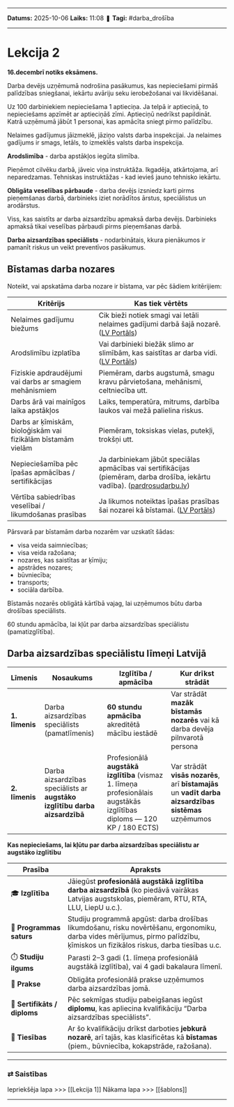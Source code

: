 ___

**Datums:** 2025-10-06
**Laiks:** 11:08
❚ **Tagi:** #darba_drošība 

---
# Lekcija 2

**16.decembrī notiks eksāmens.**

Darba devējs uzņēmumā nodrošina pasākumus, kas nepieciešami pirmāš palīdzības sniegšanai, iekārtu avāriju seku ierobežošanai vai likvidēšanai.

Uz 100 darbiniekiem nepieciešama 1 aptieciņa. Ja telpā ir aptieciņā, to nepieciešams apzīmēt ar aptieciņāš zīmi. Aptieciņū nedrīkst papildināt. Katrā uzņēmumā jābūt 1 personai, kas apmācīta sniegt pirmo palīdzību.

Nelaimes gadījumus jāizmeklē, jāziņo valsts darba inspekcijai. Ja nelaimes gadījums ir smags, letāls, to izmeklēs valsts darba inspekcija.

**Arodslimība** - darba apstākļos iegūta slimība.

Pieņēmot cilvēku darbā, jāveic viņa instruktāža. Ikgadēja, atkārtojama, arī neparedzamas. Tehniskas instruktāžas - kad ievieš jauno tehnisko iekārtu.

**Obligāta veselības pārbaude** - darba devējs izsniedz  karti pirms pieņemšanas darbā, darbinieks iziet norādītos ārstus, speciālistus un arodārstus.

Viss, kas saistīts ar darba aizsardzību apmaksā darba devējs. Darbinieks apmaksā tikai veselības pārbaudi pirms pieņemšanas darbā.

**Darba aizsardzības speciālists** - nodarbinātais, kkura pienākumos ir pamanīt riskus un veikt preventīvos pasākumus.

## Bīstamas darba nozares

Noteikt, vai apskatāma darba nozare ir bīstama, var pēc šādiem kritērijiem:

|Kritērijs|Kas tiek vērtēts|
|---|---|
|Nelaimes gadījumu biežums|Cik bieži notiek smagi vai letāli nelaimes gadījumi darbā šajā nozarē. ([LV Portāls](https://lvportals.lv/skaidrojumi/241967-bistamo-nozaru-uznemumos-tikai-darba-aizsardzibas-specialisti-ar-augstako-izglitibu-vai-kompetentas-institucijas-2011?utm_source=chatgpt.com "Bīstamo nozaru uzņēmumos - tikai darba aizsardzības speciālisti ar augstāko izglītību vai kompetentas institūcijas - LV portāls"))|
|Arodslimību izplatība|Vai darbinieki biežāk slimo ar slimībām, kas saistītas ar darba vidi. ([LV Portāls](https://lvportals.lv/skaidrojumi/241967-bistamo-nozaru-uznemumos-tikai-darba-aizsardzibas-specialisti-ar-augstako-izglitibu-vai-kompetentas-institucijas-2011?utm_source=chatgpt.com "Bīstamo nozaru uzņēmumos - tikai darba aizsardzības speciālisti ar augstāko izglītību vai kompetentas institūcijas - LV portāls"))|
|Fiziskie apdraudējumi vai darbs ar smagiem mehānismiem|Piemēram, darbs augstumā, smagu kravu pārvietošana, mehānismi, celtniecība utt.|
|Darbs ārā vai mainīgos laika apstākļos|Laiks, temperatūra, mitrums, darbība laukos vai mežā palielina riskus.|
|Darbs ar ķīmiskām, bioloģiskām vai fizikālām bīstamām vielām|Piemēram, toksiskas vielas, putekļi, trokšņi utt.|
|Nepieciešamība pēc īpašas apmācības / sertifikācijas|Ja darbiniekam jābūt speciālas apmācības vai sertifikācijas (piemēram, darba drošība, iekārtu vadība). ([pardrosudarbu.lv](https://pardrosudarbu.lv/blog/2015/10/31/darba-aizsardzibas-organizatoriska-struktura-uznemuma/?utm_source=chatgpt.com "Darba aizsardzības organizatoriskā struktūra uzņēmumā - Darba drošība"))|
|Vērtība sabiedrības veselībai / likumdošanas prasības|Ja likumos noteiktas īpašas prasības šai nozarei kā bīstamai. ([LV Portāls](https://lvportals.lv/skaidrojumi/241967-bistamo-nozaru-uznemumos-tikai-darba-aizsardzibas-specialisti-ar-augstako-izglitibu-vai-kompetentas-institucijas-2011?utm_source=chatgpt.com "Bīstamo nozaru uzņēmumos - tikai darba aizsardzības speciālisti ar augstāko izglītību vai kompetentas institūcijas - LV portāls"))|

Pārsvarā par bīstamām darba nozarēm var uzskatīt šādas:

- visa veida saimniecības;
- visa veida ražošana;
- nozares, kas saistītas ar ķīmiju;
- apstrādes nozares;
- būvniecība;
- transports;
- sociāla darbība.

Bīstamās nozarēs obligātā kārtībā vajag, lai uzņēmumos būtu darba drošības speciālists.

60 stundu apmācība, lai kļūt par darba aizsardzības speciālistu (pamatizglītība).

## Darba aizsardzības speciālistu līmeņi Latvijā

| Līmenis        | Nosaukums                                                                  | Izglītība / apmācība                                                                                                   | Kur drīkst strādāt                                                                                   |
| -------------- | -------------------------------------------------------------------------- | ---------------------------------------------------------------------------------------------------------------------- | ---------------------------------------------------------------------------------------------------- |
| **1. līmenis** | Darba aizsardzības speciālists (pamatlīmenis)                              | **60 stundu apmācība** akreditētā mācību iestādē                                                                       | Var strādāt **mazāk bīstamās nozarēs** vai kā darba devēja pilnvarotā persona                        |
| **2. līmenis** | Darba aizsardzības speciālists ar **augstāko izglītību darba aizsardzībā** | Profesionālā **augstākā izglītība** (vismaz 1. līmeņa profesionālais augstākās izglītības diploms — 120 KP / 180 ECTS) | Var strādāt **visās nozarēs**, arī **bīstamajās** un **vadīt darba aizsardzības sistēmas** uzņēmumos |

**Kas nepieciešams, lai kļūtu par darba aizsardzības speciālistu ar augstāko izglītību**

|Prasība|Apraksts|
|---|---|
|🎓 **Izglītība**|Jāiegūst **profesionālā augstākā izglītība darba aizsardzībā** (ko piedāvā vairākas Latvijas augstskolas, piemēram, RTU, RTA, LLU, LiepU u.c.).|
|📘 **Programmas saturs**|Studiju programmā apgūst: darba drošības likumdošanu, risku novērtēšanu, ergonomiku, darba vides mērījumus, pirmo palīdzību, ķīmiskos un fizikālos riskus, darba tiesības u.c.|
|⏱️ **Studiju ilgums**|Parasti 2–3 gadi (1. līmeņa profesionālā augstākā izglītība), vai 4 gadi bakalaura līmenī.|
|🧪 **Prakse**|Obligāta profesionālā prakse uzņēmumos darba aizsardzības jomā.|
|📄 **Sertifikāts / diploms**|Pēc sekmīgas studiju pabeigšanas iegūst **diplomu**, kas apliecina kvalifikāciju “Darba aizsardzības speciālists”.|
|🏢 **Tiesības**|Ar šo kvalifikāciju drīkst darboties **jebkurā nozarē**, arī tajās, kas klasificētas kā **bīstamas** (piem., būvniecība, kokapstrāde, ražošana).|

---
### ⇄ Saistības

Iepriekšēja lapa >>> [[Lekcija 1]]
Nākama lapa >>> [[šablons]]

---